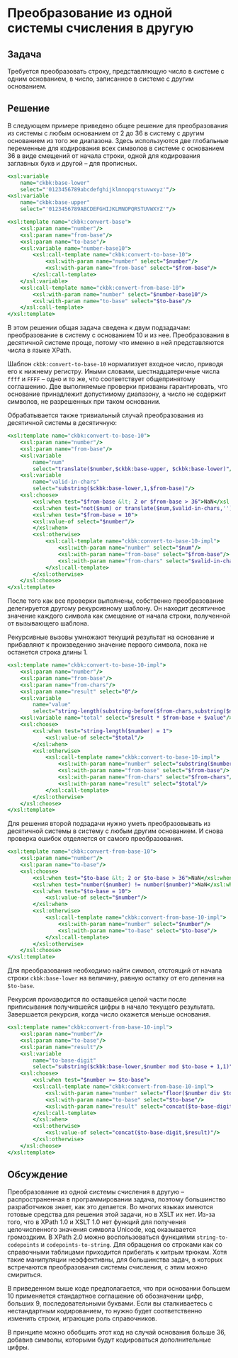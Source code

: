 # Преобразование из одной системы счисления в другую

## Задача

Требуется преобразовать строку, представляющую число в системе с одним основанием, в число, записанное в системе с другим основанием.

## Решение

В следующем примере приведено общее решение для преобразования из системы с любым основанием от 2 до 36 в систему с другим основанием из того же диапазона. Здесь используются две глобальные переменные для кодирования всех символов в системе с основанием 36 в виде смещений от начала строки, одной для кодирования заглавных букв и другой – для прописных.

```xslt
<xsl:variable
	name="ckbk:base-lower"
	select="'0123456789abcdefghijklmnopqrstuvwxyz'"/>
<xsl:variable
	name="ckbk:base-upper"
	select="'0123456789ABCDEFGHIJKLMNOPQRSTUVWXYZ'"/>

<xsl:template name="ckbk:convert-base">
	<xsl:param name="number"/>
	<xsl:param name="from-base"/>
	<xsl:param name="to-base"/>
	<xsl:variable name="number-base10">
		<xsl:call-template name="ckbk:convert-to-base-10">
			<xsl:with-param name="number" select="$number"/>
			<xsl:with-param name="from-base" select="$from-base"/>
		</xsl:call-template>
	</xsl:variable>
	<xsl:call-template name="ckbk:convert-from-base-10">
		<xsl:with-param name="number" select="$number-base10"/>
		<xsl:with-param name="to-base" select="$to-base"/>
	</xsl:call-template>
</xsl:template>
```

В этом решении общая задача сведена к двум подзадачам: преобразование в систему с основанием 10 и из нее. Преобразования в десятичной системе проще, потому что именно в ней представляются числа в языке XPath.

Шаблон `ckbk:convert-to-base-10` нормализует входное число, приводя его к нижнему регистру. Иными словами, шестнадцатеричные числа `ffff` и `FFFF` – одно и то же, что соответствует общепринятому соглашению. Две выполняемые проверки призваны гарантировать, что основание принадлежит допустимому диапазону, а число не содержит символов, не разрешенных при таком основании.

Обрабатывается также тривиальный случай преобразования из десятичной системы в десятичную:

```xslt
<xsl:template name="ckbk:convert-to-base-10">
	<xsl:param name="number"/>
	<xsl:param name="from-base"/>
	<xsl:variable
		name="num"
		select="translate($number,$ckbk:base-upper, $ckbk:base-lower)"/>
	<xsl:variable
		name="valid-in-chars"
		select="substring($ckbk:base-lower,1,$from-base)"/>
	<xsl:choose>
		<xsl:when test="$from-base &lt; 2 or $from-base > 36">NaN</xsl:when>
		<xsl:when test="not($num) or translate($num,$valid-in-chars,'')">NaN</xsl:when>
		<xsl:when test="$from-base = 10">
		<xsl:value-of select="$number"/>
		</xsl:when>
		<xsl:otherwise>
			<xsl:call-template name="ckbk:convert-to-base-10-impl">
				<xsl:with-param name="number" select="$num"/>
				<xsl:with-param name="from-base" select="$from-base"/>
				<xsl:with-param name="from-chars" select="$valid-in-chars"/>
			</xsl:call-template>
		</xsl:otherwise>
	</xsl:choose>
</xsl:template>
```

После того как все проверки выполнены, собственно преобразование делегируется другому рекурсивному шаблону. Он находит десятичное значение каждого символа как смещение от начала строки, полученной от вызывающего шаблона.

Рекурсивные вызовы умножают текущий результат на основание и прибавляют к произведению значение первого символа, пока не останется строка длины 1.

```xslt
<xsl:template name="ckbk:convert-to-base-10-impl">
	<xsl:param name="number"/>
	<xsl:param name="from-base"/>
	<xsl:param name="from-chars"/>
	<xsl:param name="result" select="0"/>
	<xsl:variable
		name="value"
		select="string-length(substring-before($from-chars,substring($number,1,1)))"/>
	<xsl:variable name="total" select="$result * $from-base + $value"/>
	<xsl:choose>
		<xsl:when test="string-length($number) = 1">
			<xsl:value-of select="$total"/>
		</xsl:when>
		<xsl:otherwise>
			<xsl:call-template name="ckbk:convert-to-base-10-impl">
				<xsl:with-param name="number" select="substring($number,2)"/>
				<xsl:with-param name="from-base" select="$from-base"/>
				<xsl:with-param name="from-chars" select="$from-chars"/>
				<xsl:with-param name="result" select="$total"/>
			</xsl:call-template>
		</xsl:otherwise>
	</xsl:choose>
</xsl:template>
```

Для решения второй подзадачи нужно уметь преобразовывать из десятичной системы в систему с любым другим основанием. И снова проверка ошибок отделяется от самого преобразования.

```xslt
<xsl:template name="ckbk:convert-from-base-10">
	<xsl:param name="number"/>
	<xsl:param name="to-base"/>
	<xsl:choose>
		<xsl:when test="$to-base &lt; 2 or $to-base > 36">NaN</xsl:when>
		<xsl:when test="number($number) != number($number)">NaN</xsl:when>
		<xsl:when test="$to-base = 10">
			<xsl:value-of select="$number"/>
		</xsl:when>
		<xsl:otherwise>
			<xsl:call-template name="ckbk:convert-from-base-10-impl">
				<xsl:with-param name="number" select="$number"/>
				<xsl:with-param name="to-base" select="$to-base"/>
			</xsl:call-template>
		</xsl:otherwise>
	</xsl:choose>
</xsl:template>
```

Для преобразования необходимо найти символ, отстоящий от начала строки `ckbk:base-lower` на величину, равную остатку от его деления на `$to-base`.

Рекурсия производится по оставшейся целой части после приписывания получившейся цифры в начало текущего результата. Завершается рекурсия, когда число окажется меньше основания.

```xslt
<xsl:template name="ckbk:convert-from-base-10-impl">
	<xsl:param name="number"/>
	<xsl:param name="to-base"/>
	<xsl:param name="result"/>
	<xsl:variable
		name="to-base-digit"
		select="substring($ckbk:base-lower,$number mod $to-base + 1,1)"/>
	<xsl:choose>
		<xsl:when test="$number >= $to-base">
		<xsl:call-template name="ckbk:convert-from-base-10-impl">
			<xsl:with-param name="number" select="floor($number div $to-base)"/>
			<xsl:with-param name="to-base" select="$to-base"/>
			<xsl:with-param name="result" select="concat($to-base-digit,$result)"/>
		</xsl:call-template>
		</xsl:when>
		<xsl:otherwise>
			<xsl:value-of select="concat($to-base-digit,$result)"/>
		</xsl:otherwise>
	</xsl:choose>
</xsl:template>
```

## Обсуждение

Преобразование из одной системы счисления в другую – распространенная в программировании задача, поэтому большинство разработчиков знает, как это делается. Во многих языках имеются готовые средства для решения этой задачи, но в XSLT их нет. Из-за того, что в XPath 1.0 и XSLT 1.0 нет функций для получения целочисленного значения символа Unicode, код оказывается громоздким. В XPath 2.0 можно воспользоваться функциями `string-to-codepoints` и `codepoints-to-string`. Для обращения со строками как со справочными таблицами приходится прибегать к хитрым трюкам. Хотя такие манипуляции неэффективны, для большинства задач, в которых встречаются преобразования системы счисления, с этим можно смириться.

В приведенном выше коде предполагается, что при основании большем 10 применяется стандартное соглашение об обозначении цифр, больших 9, последовательными буквами. Если вы сталкиваетесь с нестандартным кодированием, то нужно будет соответственно изменить строки, играющие роль справочников.

В принципе можно обобщить этот код на случай основания больше 36, добавив символы, которыми будут кодироваться дополнительные цифры.
